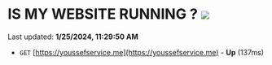# IS MY WEBSITE RUNNING ? [![](https://img.shields.io/static/v1?label=Sponsor&message=%E2%9D%A4&logo=GitHub&color=%23fe8e86)](https://github.com/sponsors/<username>)

Last updated: **1/25/2024, 11:29:50 AM**

- `GET` [https://youssefservice.me](https://youssefservice.me) - **Up** (137ms)

